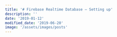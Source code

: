 ```yaml
---
title: '# Firebase Realtime Database – Setting up'
description: ''
date: '2019-01-12'
modified_date: '2019-06-20'
image: '/assets/images/posts'
---
```

